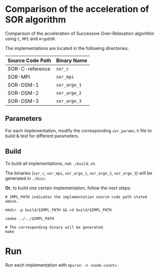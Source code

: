 # Comparison of the acceleration of SOR algorithm

Comparison of the acceleration of Successive Over-Relaxation algorithm using `C`, `MPI` and `ArgoDSM`.

The implementations are located in the following directories:

| Source Code Path | Binary Name |
|---|---|
| SOR-C-reference | `sor_c` |
| SOR-MPI | `sor_mpi` |
| SOR-DSM-1 | `sor_argo_1` |
| SOR-DSM-2 | `sor_argo_2` |
| SOR-DSM-3 | `sor_argo_3` |

## Parameters

For each implementation, modify the corresponding `sor_params.h` file to build & test for different parameters.

## Build

To build all implementations, run `./build.sh`.

The binaries (`sor_c`, `sor_mpi`, `sor_argo_1`, `sor_argo_2`, `sor_argo_3`) will be generated in `./bin/`.

**Or**, to build one certain implementation, follow the next steps:

```
# IMPL_PATH indicates the implementation source code path stated above.

mkdir -p build/$IMPL_PATH && cd build/$IMPL_PATH

cmake ../../$IMPL_PATH

# The corresponding binary will be generated.
make
```

# Run

Run each implementation with `mpirun -n <node-count>`.
